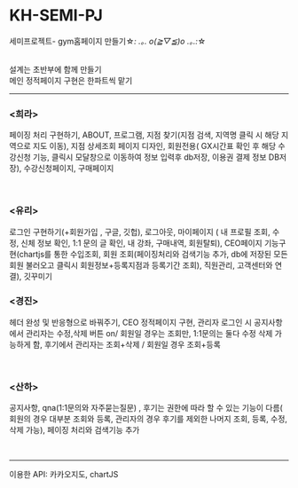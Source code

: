 # KH-SEMI-PJ
세미프로젝트- gym홈페이지 만들기☆*: .｡. o(≧▽≦)o .｡.:*☆

<br>
설계는 초반부에 함께 만들기
<br>
메인 정적페이지 구현은 한파트씩 맡기
<br>
<hr>

<h3><희라></h3>
<p>페이징 처리 구현하기, ABOUT, 프로그램, 지점 찾기(지점 검색, 지역명 클릭 시 해당 지역으로 지도 이동), 지점 상세조회 페이지 디자인, 회원전용( GX시간표 확인 후 해당 수강신청 기능, 클릭시 모달창으로 이동하여 정보 입력후 db저장, 이용권 결제 정보 DB저장), 수강신청페이지, 구매페이지</p>
<br>
<h3><유리></h3>
<p>로그인 구현하기(+회원가입 , 구글, 깃헙), 로그아웃, 마이페이지 ( 내 프로필 조회, 수정, 신체 정보 확인, 1:1 문의 글 확인, 내 강좌, 구매내역, 회원탈퇴), CEO페이지 기능구현(chartjs를 통한 수입조회, 회원 조회(페이징처리와 검색기능 추가, db에 저장된 모든 회원 불러오고 클릭시 회원정보+등록지점과 등록기간 조회), 직원관리, 고객센터와 연결), 깃꾸미기</p>
<h3><경진></h3>
<p>헤더 완성 및 반응형으로 바꿔주기, CEO 정적페이지 구현, 관리자 로그인 시 공지사항에서 관리자는 수정,삭제 버튼 on/ 회원일 경우는 조회만, 1:1문의는 둘다 수정 삭제 가능하게 함, 후기에서 관리자는 조회+삭제  / 회원일 경우 조회+등록</p> 
<br>
<h3><산하></h3>
<p>공지사항, qna(1:1문의와 자주묻는질문) , 후기는 권한에 따라 할 수 있는 기능이 다름( 회원의 경우 대부분 조회와 등록, 관리자의 경우 후기를 제외한 나머지 조회, 등록, 수정, 삭제 가능), 페이징 처리와 검색기능 추가</p>
<br>
<hr>
이용한 API: 카카오지도, chartJS
